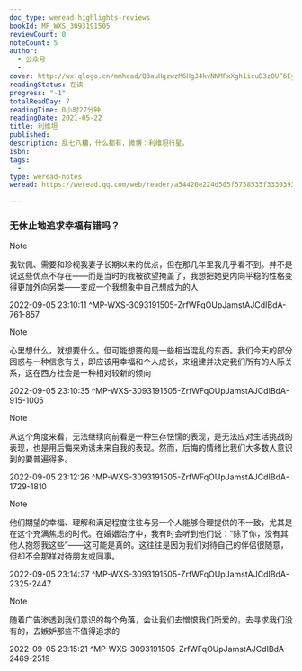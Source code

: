 ```yaml
---
doc_type: weread-highlights-reviews
bookId: MP_WXS_3093191505
reviewCount: 0
noteCount: 5
author:
  - 公众号
  - 
cover: http://wx.qlogo.cn/mmhead/Q3auHgzwzM6HgJ4kvNNMFxXgh1icuD3zOUF6EyyBDqFrSpaJiczJawTA/0
readingStatus: 在读
progress: "-1"
totalReadDay: 7
readingTime: 0小时27分钟
readingDate: 2021-05-22
title: 利维坦
published: 
description: 乱七八糟，什么都有，微博：利维坦行星。
isbn: 
tags:
  - 
type: weread-notes
weread: https://weread.qq.com/web/reader/a54420e224d505f5758535f333039333139313530358c8

---
```



### 无休止地追求幸福有错吗？

> [!NOTE] 
> 我钦佩、需要和珍视我妻子长期以来的优点，但在那几年里我几乎看不到。并不是说这些优点不存在——而是当时的我被欲望掩盖了，我想把她更内向平稳的性格变得更加外向另类——变成一个我想象中自己想成为的人
> 
> 2022-09-05 23:10:11 ^MP-WXS-3093191505-ZrfWFqOUpJamstAJCdIBdA-761-857

> [!NOTE] 
> 心里想什么，就想要什么。但可能想要的是一些相当混乱的东西。我们今天的部分困惑与一种信念有关，即应该用幸福和个人成长，来组建并决定我们所有的人际关系，这在西方社会是一种相对较新的倾向
> 
> 2022-09-05 23:10:35 ^MP-WXS-3093191505-ZrfWFqOUpJamstAJCdIBdA-915-1005

> [!NOTE] 
> 从这个角度来看，无法继续向前看是一种生存怯懦的表现，是无法应对生活挑战的表现，也是用后悔来劝诱未来自我的表现。然而，后悔的情绪比我们大多数人意识到的要普遍得多。
> 
> 2022-09-05 23:12:26 ^MP-WXS-3093191505-ZrfWFqOUpJamstAJCdIBdA-1729-1810

> [!NOTE] 
> 他们期望的幸福、理解和满足程度往往与另一个人能够合理提供的不一致，尤其是在这个充满焦虑的时代。在婚姻治疗中，我有时会听到他们说：“除了你，没有其他人抱怨我这些”——这可能是真的。这往往是因为我们对待自己的伴侣很随意，但却不会那样对待朋友或同事。
> 
> 2022-09-05 23:14:37 ^MP-WXS-3093191505-ZrfWFqOUpJamstAJCdIBdA-2325-2447

> [!NOTE] 
> 随着广告渗透到我们意识的每个角落，会让我们去憎恨我们所爱的，去寻求我们没有的，去嫉妒那些不值得追求的
> 
> 2022-09-05 23:15:21 ^MP-WXS-3093191505-ZrfWFqOUpJamstAJCdIBdA-2469-2519

